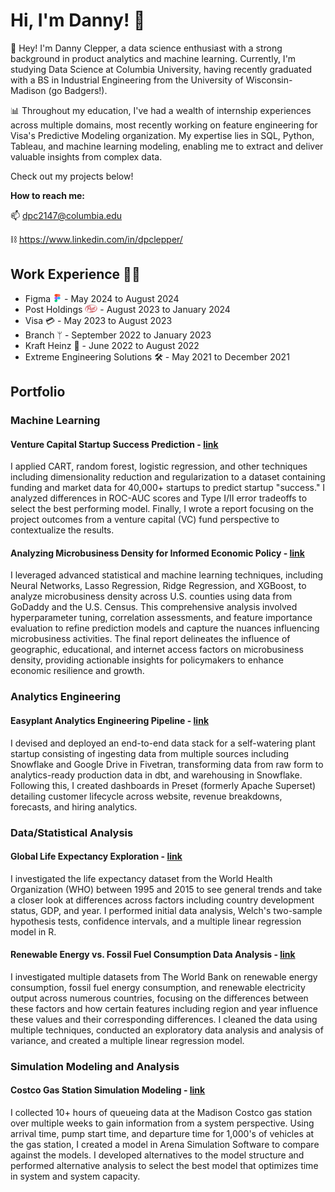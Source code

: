 # Hi, I'm Danny! 👋

🏫 Hey! I'm Danny Clepper, a data science enthusiast with a strong background in product analytics and machine learning. Currently, I'm studying Data Science at Columbia University, having recently graduated with a BS in Industrial Engineering from the University of Wisconsin-Madison (go Badgers!).

📊 Throughout my education, I've had a wealth of internship experiences across multiple domains, most recently working on feature engineering for Visa's Predictive Modeling organization. My expertise lies in SQL, Python, Tableau, and machine learning modeling, enabling me to extract and deliver valuable insights from complex data.

Check out my projects below!

**How to reach me:**

📫 dpc2147@columbia.edu

⛓ https://www.linkedin.com/in/dpclepper/

## Work Experience 👨‍💻

- Figma <img src="https://github.com/dpclepper/Venture-Success/blob/main/Images/figma.png" width="14" height="13"> - May 2024 to August 2024
- Post Holdings <img src="https://github.com/dpclepper/Venture-Success/blob/main/Images/post.png" width="20" height="13"> - August 2023 to January 2024
- Visa 💳 - May 2023 to August 2023
- Branch ᛘ - September 2022 to January 2023
- Kraft Heinz 🌭 - June 2022 to August 2022
- Extreme Engineering Solutions 🛠 - May 2021 to December 2021

## Portfolio

### Machine Learning

#### Venture Capital Startup Success Prediction - [link](https://github.com/dpclepper/Venture-Success)
I applied CART, random forest, logistic regression, and other techniques including dimensionality reduction and regularization to a dataset containing funding and market data for 40,000+ startups to predict startup "success." I analyzed differences in ROC-AUC scores and Type I/II error tradeoffs to select the best performing model. Finally, I wrote a report focusing on the project outcomes from a venture capital (VC) fund perspective to contextualize the results.

#### Analyzing Microbusiness Density for Informed Economic Policy - [link](https://github.com/dpclepper/Microbusiness)
I leveraged advanced statistical and machine learning techniques, including Neural Networks, Lasso Regression, Ridge Regression, and XGBoost, to analyze microbusiness density across U.S. counties using data from GoDaddy and the U.S. Census. This comprehensive analysis involved hyperparameter tuning, correlation assessments, and feature importance evaluation to refine prediction models and capture the nuances influencing microbusiness activities. The final report delineates the influence of geographic, educational, and internet access factors on microbusiness density, providing actionable insights for policymakers to enhance economic resilience and growth.

### Analytics Engineering

#### Easyplant Analytics Engineering Pipeline - [link](https://github.com/columbiateam14/dbt_plant_sales)
I devised and deployed an end-to-end data stack for a self-watering plant startup consisting of ingesting data from multiple sources including Snowflake and Google Drive in Fivetran, transforming data from raw form to analytics-ready production data in dbt, and warehousing in Snowflake. Following this, I created dashboards in Preset (formerly Apache Superset) detailing customer lifecycle across website, revenue breakdowns, forecasts, and hiring analytics.


### Data/Statistical Analysis

#### Global Life Expectancy Exploration - [link](https://github.com/dpclepper/Life-Expectancy)
I investigated the life expectancy dataset from the World Health Organization (WHO) between 1995 and 2015 to see general trends and take a closer look at differences across factors including country development status, GDP, and year. I performed initial data analysis, Welch's two-sample hypothesis tests, confidence intervals, and a multiple linear regression model in R.

#### Renewable Energy vs. Fossil Fuel Consumption Data Analysis - [link](https://github.com/dpclepper/Energy)
I investigated multiple datasets from The World Bank on renewable energy consumption, fossil fuel energy consumption, and renewable electricity output across numerous countries, focusing on the differences between these factors and how certain features including region and year influence these values and their corresponding differences. I cleaned the data using multiple techniques, conducted an exploratory data analysis and analysis of variance, and created a multiple linear regression model.

### Simulation Modeling and Analysis

#### Costco Gas Station Simulation Modeling - [link](https://github.com/dpclepper/Costco-Gas-Station)
I collected 10+ hours of queueing data at the Madison Costco gas station over multiple weeks to gain information from a system perspective. Using arrival time, pump start time, and departure time for 1,000's of vehicles at the gas station, I created a model in Arena Simulation Software to compare against the models. I developed alternatives to the model structure and performed alternative analysis to select the best model that optimizes time in system and system capacity.
